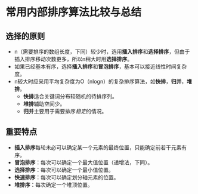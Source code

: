 # 常用内部排序算法比较与总结
## 选择的原则
- n（需要排序的数组长度，下同）较少时，选用**插入排序**和**选择排序**，但由于插入排序移动次数更多，所以n稍大时用**选择排序**。
- 如果已经基本有序，选择**插入排序**和**冒泡排序**，基本可以接近线性时间复杂度。
- n较大时应采用平均复杂度为O（nlogn）的复杂排序算法，如**快排**，**归并**，**堆排**。
   - **快排**适合关键词分布较随机的待排序列。
   - **堆排**辅助空间少。
   - **归并**主要用于需要排序*稳定*的情况。

## 重要特点
- **插入排序**每轮未必可以确定某一个元素的最终位置，只能确定前若干元素有序。
- **冒泡排序**：每次可以确定一个最大值位置（递增法，下同）。
- **选择排序**：每次可以确定一个最小值位置。
- **快速排序**：每次可以确定划分轴元素的位置。
- **堆排序**：每次确定一个堆顶位置。
